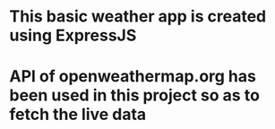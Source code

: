 # This basic weather app is created using ExpressJS 
# API of openweathermap.org has been used in this project so as to fetch the live data
 

